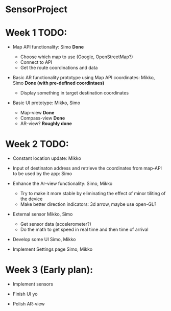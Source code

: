 # SensorProject

# Week 1 TODO:

- Map API functionality: Simo    **Done**
  - Choose which map to use (Google, OpenStreetMap?)
  - Connect to API
  - Get the route coordinations and data
  
 
- Basic AR functionality prototype using Map API coordinates: Mikko, Simo     **Done (with pre-defined coordintaes)**
  - Display something in target destination coordinates
  
  
  
- Basic UI prototype: Mikko, Simo
  - Map-view  **Done**
  - Compass-view  **Done**
  - AR-view?  **Roughly done**
  
  
# Week 2 TODO:
- Constant location update: Mikko
- Input of destinaton address and retrieve the coordinates from map-API to be used by the app: Simo

- Enhance the Ar-view functionality: Simo, Mikko
  - Try to make it more stable by eliminating the effect of minor tiliting of the device
  - Make better direction indicators: 3d arrow, maybe use open-GL?

- External sensor Mikko, Simo
  - Get sensor data (accelerometer?)
  - Do the math to get speed in real time and then time of arrival
  
- Develop some UI Simo, Mikko
  
- Implement Settings page Simo, Mikko
  
# Week 3 (Early plan):
  - Implement sensors
  
  - Finish UI yo
  
  - Polish AR-view
